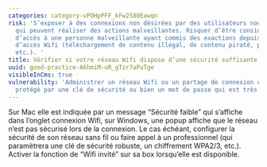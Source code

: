 ```yaml
---
categories: category-vPOHpPFF_kFw2S80Eawqn
risk: 'S’exposer à des connexions non désirées par des utilisateurs non autorisés
  qui peuvent réaliser des actions malveillantes. Risquer d’être considéré comme fournisseur
  d’accès à une personne malveillante ayant commis des exactions depuis son point
  d’accès Wifi (téléchargement de contenu illégal, de contenu piraté, pédopornographique,
  etc.). '
title: Vérifier si votre réseau Wifi dispose d’une sécurité suffisante.
uuid: good-practice-A6hmiM-uR_gTzr7aPuTge
visibleInCms: true
vulnerability: 'Administrer un réseau Wifi ou un partage de connexion qui n’est pas
  protégé par une clé de sécurité ou bien un mot de passe qui est très simpliste. '
---
```


Sur Mac elle est indiquée par un message “Sécurité faible” qui s’affiche dans l’onglet connexion Wifi, sur Windows, une popup affiche que le réseau n’est pas sécurisé lors de la connexion. Le cas échéant, configurer la sécurité de son réseau sans fil ou faire appel à un professionnel (qui paramètrera une clé de sécurité robuste, un chiffrement WPA2/3, etc.). Activer la fonction de “Wifi invité” sur sa box lorsqu’elle est disponible.